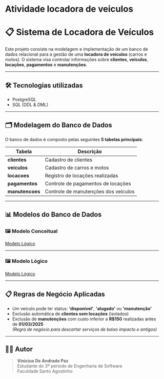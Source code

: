 # Atividade locadora de veiculos
# 📋 Sistema de Locadora de Veículos

Este projeto consiste na modelagem e implementação de um banco de dados relacional para a gestão de uma **locadora de veículos** (carros e motos). O sistema visa controlar informações sobre **clientes**, **veículos**, **locações**, **pagamentos** e **manutenções**.

---

## 🛠️ Tecnologias utilizadas

- PostgreSQL
- SQL (DDL & DML)

---

## 🗂️ Modelagem do Banco de Dados

O banco de dados é composto pelas seguintes **5 tabelas principais**:

| Tabela | Descrição |
|--------|-----------|
| **clientes** | Cadastro de clientes |
| **veiculos** | Cadastro de carros e motos |
| **locacoes** | Registro de locações realizadas |
| **pagamentos** | Controle de pagamentos de locações |
| **manutencoes** | Controle de manutenções dos veículos |

---

## 📊 Modelos do Banco de Dados

### 🖼️ Modelo Conceitual

[Modelo Lógico](https://raw.githubusercontent.com/NoKKziN/Atividade_locadora_de_veiculos/imagens/modelos/Modelo_conceitual.png)

---

### 🖼️ Modelo Lógico


[Modelo Lógico](https://raw.githubusercontent.com/NoKKziN/Atividade_locadora_de_veiculos/imagens/modelos/Modelo_logica.png)

---

## 📋 Regras de Negócio Aplicadas

- Um veículo pode ter status: **'disponível'**, **'alugado'** ou **'manutenção'**
- Exclusão automática de **clientes sem locações** (isolados)
- Exclusão de **manutenções** com custo inferior a **R$150** realizadas antes de **01/03/2025**  
*(Regra de negócio para descartar serviços de baixo impacto e antigos)*

---

## 👨‍💻 Autor

> **Vinicius De Andrade Paz**  
> Estudante do 3º período de Engenharia de Software  
> Faculdade Santo Agostinho

